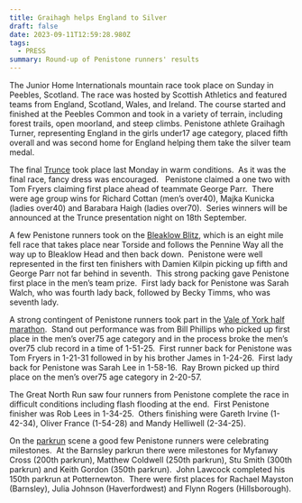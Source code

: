 ```yaml
---
title: Graihagh helps England to Silver
draft: false
date: 2023-09-11T12:59:28.980Z
tags:
  - PRESS
summary: Round-up of Penistone runners' results
---
```

The Junior Home Internationals mountain race took place on Sunday in Peebles, Scotland. The race was hosted by Scottish Athletics and featured teams from England, Scotland, Wales, and Ireland. The course started and finished at the Peebles Common and took in a variety of terrain, including forest trails, open moorland, and steep climbs. Penistone athlete Graihagh Turner, representing England in the girls under17 age category, placed fifth overall and was second home for England helping them take the silver team medal.

The final [Trunce](https://results.pfrac.co.uk/fell-league-2023/trunce-9) took place last Monday in warm conditions.  As it was the final race, fancy dress was encouraged.   Penistone claimed a one two with Tom Fryers claiming first place ahead of teammate George Parr.  There were age group wins for Richard Cottan (men’s over40), Majka Kunicka (ladies over40) and Barabara Haigh (ladies over70).  Series winners will be announced at the Trunce presentation night on 18th September.

A few Penistone runners took on the [Bleaklow Blitz](https://results.pfrac.co.uk/fell-league-2023/bleaklow-blitz), which is an eight mile fell race that takes place near Torside and follows the Pennine Way all the way up to Bleaklow Head and then back down.  Penistone were well represented in the first ten finishers with Damien Kilpin picking up fifth and George Parr not far behind in seventh.  This strong packing gave Penistone first place in the men’s team prize.  First lady back for Penistone was Sarah Walch, who was fourth lady back, followed by Becky Timms, who was seventh lady.

A strong contingent of Penistone runners took part in the [Vale of York half marathon](https://results.pfrac.co.uk/championship-2023/vale-of-york-half-marathon).  Stand out performance was from Bill Phillips who picked up first place in the men’s over75 age category and in the process broke the men’s over75 club record in a time of 1-51-25.  First runner back for Penistone was Tom Fryers in 1-21-31 followed in by his brother James in 1-24-26.  First lady back for Penistone was Sarah Lee in 1-58-16.  Ray Brown picked up third place on the men’s over75 age category in 2-20-57.

The Great North Run saw four runners from Penistone complete the race in difficult conditions including flash flooding at the end.  First Penistone finisher was Rob Lees in 1-34-25.  Others finishing were Gareth Irvine (1-42-34), Oliver France (1-54-28) and Mandy Helliwell (2-34-25).

On the [parkrun](https://results.pfrac.co.uk/parkrun-2023/latest) scene a good few Penistone runners were celebrating milestones.  At the Barnsley parkrun there were milestones for Myfanwy Cross (200th parkrun), Matthew Coldwell (250th parkrun), Stu Smith (300th parkrun) and Keith Gordon (350th parkrun).  John Lawcock completed his 150th parkrun at Potternewton.  There were first places for Rachael Mayston (Barnsley), Julia Johnson (Haverfordwest) and Flynn Rogers (Hillsborough).
